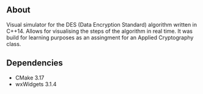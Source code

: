 ## About

Visual simulator for the DES (Data Encryption Standard) algorithm written in C++14. Allows for visualising the steps of the algorithm in real time. It was build for learning purposes as an assingment for an Applied Cryptography class.

## Dependencies

* CMake 3.17
* wxWidgets 3.1.4
